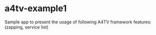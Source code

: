 a4tv-example1
=============

Sample app to present the usage of following A4TV framework features: (zapping, service list) 
